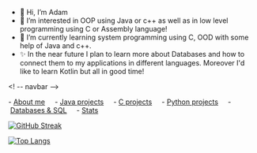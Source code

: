 - 👋 Hi, I’m Adam
- 👀 I’m interested in OOP using Java or c++ as well as in low level programming using C or Assembly language!
- 🌱 I’m currently learning system programming using C, OOD with some help of Java and c++.
- ✨ In the near future I plan to learn more about Databases and how to connect them to my applications in different languages. Moreover I'd like to learn Kotlin but all in good time!

<! -- navbar -->
  
 - [About me](#about-me) 
     - [Java projects](#java) 
     - [C projects](#c) 
     - [Python projects](#python) 
     - [Databases & SQL](#dbms) 
     - [Stats](#stats) 
  
 <!-- /navbar -->



[![GitHub Streak](http://github-readme-streak-stats.herokuapp.com?user=Errno-404&theme=blood&border_radius=5)](https://git.io/streak-stats)

[![Top Langs](https://github-readme-stats.vercel.app/api/top-langs/?username=Errno-404&layout=compact)](https://github.com/anuraghazra/github-readme-stats)
